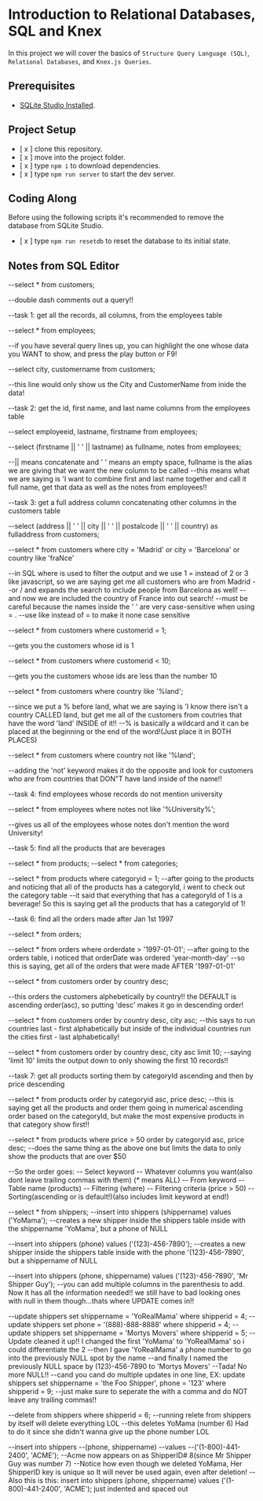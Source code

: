 # Introduction to Relational Databases, SQL and Knex

In this project we will cover the basics of `Structure Query Language (SQL)`, `Relational Databases`, and `Knex.js Queries`.

## Prerequisites

- [SQLite Studio Installed](https://sqlitestudio.pl/index.rvt?act=download).

## Project Setup

- [ x ] clone this repository.
- [ x ] move into the project folder.
- [ x ] type `npm i` to download dependencies.
- [ x ] type `npm run server` to start the dev server.

## Coding Along

Before using the following scripts it's recommended to remove the database from SQLite Studio.

- [ x ] type `npm run resetdb` to reset the database to its initial state.


## Notes from SQL Editor

--select * from customers;

--double dash comments out a query!!

--task 1: get all the records, all columns, from the employees table

--select * from employees;

--if you have several query lines up, you can highlight the one whose data you WANT to show, and press the play button or F9!

--select city, customername from customers;

--this line would only show us the City and CustomerName from inide the data!

--task 2: get the id, first name, and last name columns from the employees table

--select employeeid, lastname, firstname from employees;

--select (firstname || ' ' || lastname) as fullname, notes from employees;

--|| means concatenate and ' ' means an empty space, fullname is the alias we are giving that we want the new column to be called
--this means what we are saying is 'I want to combine first and last name together and call it full name, get that data as well as the notes from employees!!

--task 3: get a full address column concatenating other columns in the customers table

--select (address || ' ' || city || ' ' || postalcode || ' ' || country) as fulladdress from customers;

--select * from customers where city = 'Madrid' or city = 'Barcelona' or country like 'fraNce'

--in SQL where is used to filter the output and we use 1 = instead of 2 or 3 like javascript, so we are saying get me all customers who are from Madrid
--or / and expands the search to include people from Barcelona as well!
--and now we are included the country of France into out search!
--must be careful because the names inside the ' ' are very case-sensitive when using = .
--use like instead of = to make it none case sensitive

--select * from customers where customerid = 1;

--gets you the customers whose id is 1

--select * from customers where customerid < 10;

--gets you the customers whose ids are less than the number 10

--select * from customers where country like '%land';

--since we put a % before land, what we are saying is 'I know there isn't a country CALLED land, but get me all of the customers from coutries that have the word 'land' INSIDE of it!!
--% is basically a wildcard and it can be placed at the beginning or the end of the word!(Just place it in BOTH PLACES)

--select * from customers where country not like '%land';

--adding the 'not' keyword makes it do the opposite and look for customers who are from countries that DON"T have land inside of the name!!

--task 4: find employees whose records do not mention university

--select * from employees where notes not like '%University%';

--gives us all of the employees whose notes don't mention the word University!

--task 5: find all the products that are beverages

--select * from products;
--select * from categories;

--select * from products where categoryid = 1;
--after going to the products and noticing that all of the products has a categoryId, i went to check out the category table
--it said that everything that has a categoryId of 1 is a beverage! So this is saying get all the products that has a categoryId of 1!

--task 6: find all the orders made after Jan 1st 1997

--select * from orders;

--select * from orders where orderdate > '1997-01-01';
--after going to the orders table, i noticed that orderDate was ordered 'year-month-day'
--so this is saying, get all of the orders that were made AFTER '1997-01-01'

--select * from customers order by country desc;

--this orders the customers alphebetically by country!! the DEFAULT is ascending order(asc), so putting 'desc' makes it go in descending order!

--select * from customers order by country desc, city asc;
--this says to run countries last - first alphabetically but inside of the individual countries run the cities first - last alphabetically!

--select * from customers order by country desc, city asc limit 10;
--saying 'limit 10' limits the output down to only showing the first 10 records!!

--task 7: get all products sorting them by categoryId ascending and then by price descending

--select * from products order by categoryid asc, price desc;
--this is saying get all the products and order them going in numerical ascending order based on the categoryId, but make the most expensive products in that category show first!!

--select * from products where price > 50 order by categoryid asc, price desc;
--does the same thing as the above one but limits the data to only show the products that are over $50

--So the order goes:
-- Select keyword
-- Whatever columns you want(also dont leave trailing commas with them) (* means ALL)
-- From keyword
-- Table name (products)
-- Filtering (where)
-- Filtering criteria (price > 50)
-- Sorting(ascending or is default!)(also includes limit keyword at end!)

--select * from shippers;
--insert into shippers (shippername) values ('YoMama');
--creates a new shipper inside the shippers table inside with the shippername 'YoMama', but a phone of NULL

--insert into shippers (phone) values ('(123)-456-7890');
--creates a new shipper inside the shippers table inside with the phone '(123)-456-7890', but a shippername of NULL


--insert into shippers (phone, shippername) values ('(123)-456-7890', 'Mr Shipper Guy');
--you can add multiple columns in the parenthesis to add. Now it has all the information needed!! we still have to bad looking ones with null in them though...thats where UPDATE comes in!!

--update shippers set shippername = 'YoRealMama' where shipperid = 4;
--update shippers set phone = '(888)-888-8888' where shipperid = 4;
--update shippers set shippername = 'Mortys Movers' where shipperid = 5;
--Update cleaned it up!! I changed the first 'YoMama' to 'YoRealMama' so i could differentiate the 2
--then I gave 'YoRealMama' a phone number to go into the previously NULL spot by the name
--and finally I named the previously NULL space by (123)-456-7890 to 'Mortys Movers'
--Tada! No more NULL!!
--cand you cand do multiple updates in one line, EX: update shippers set shippername = 'the Foo Shipper', phone = '123' where shipperid = 9;
--just make sure to seperate the with a comma and do NOT leave any trailing commas!!

--delete from shippers where shipperid = 6;
--running relete from shippers by itself will delete everything LOL
--this deletes YoMama (number 6) Had to do it since she didn't wanna give up the phone number LOL

--insert into shippers
    --(phone, shippername)
--values
    --('(1-800)-441-2400', 'ACME');
--Acme now appears on as ShipperID# 8(since Mr Shipper Guy was number 7)
--Notice how even though we deleted YoMama, Her ShipperID key is unique so It will never be used again, even after deletion!
--Also this is this: insert into shippers (phone, shippername) values ('(1-800)-441-2400', 'ACME'); just indented and spaced out
